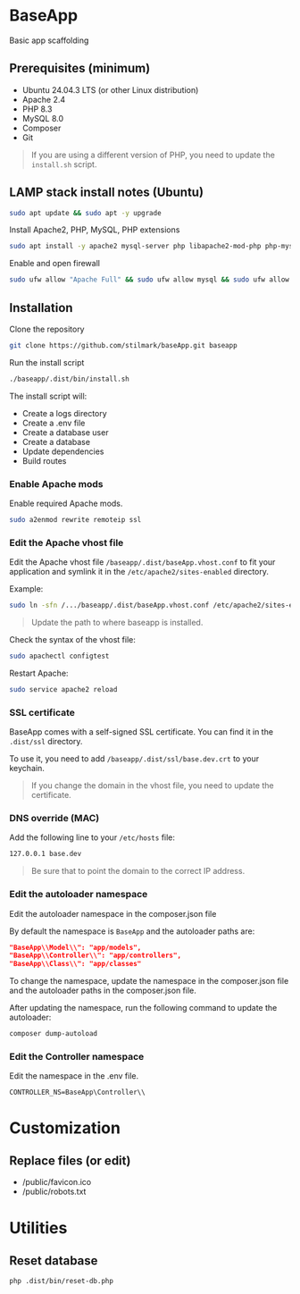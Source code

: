 # BaseApp
Basic app scaffolding

## Prerequisites (minimum)

- Ubuntu 24.04.3 LTS (or other Linux distribution)
- Apache 2.4
- PHP 8.3
- MySQL 8.0
- Composer
- Git

> If you are using a different version of PHP, you need to update the `install.sh` script.

## LAMP stack install notes (Ubuntu)

```bash
sudo apt update && sudo apt -y upgrade
```

Install Apache2, PHP, MySQL, PHP extensions
```bash
sudo apt install -y apache2 mysql-server php libapache2-mod-php php-mysql php-cli php-curl php-gd php-mbstring php-xml php-zip
```

Enable and open firewall
```bash
sudo ufw allow "Apache Full" && sudo ufw allow mysql && sudo ufw allow OpenSSH
```

## Installation

Clone the repository
```bash
git clone https://github.com/stilmark/baseApp.git baseapp
```

Run the install script
```bash
./baseapp/.dist/bin/install.sh
```

The install script will:
- Create a logs directory
- Create a .env file
- Create a database user
- Create a database
- Update dependencies
- Build routes

### Enable Apache mods

Enable required Apache mods.

```bash
sudo a2enmod rewrite remoteip ssl
```

### Edit the Apache vhost file 

Edit the Apache vhost file `/baseapp/.dist/baseApp.vhost.conf` to fit your application and symlink it in the `/etc/apache2/sites-enabled` directory.

Example:
```bash
sudo ln -sfn /.../baseapp/.dist/baseApp.vhost.conf /etc/apache2/sites-enabled/baseApp.vhost.conf
```

> Update the path to where baseapp is installed.

Check the syntax of the vhost file:
```bash
sudo apachectl configtest
```

Restart Apache:
```bash
sudo service apache2 reload
```

### SSL certificate

BaseApp comes with a self-signed SSL certificate. You can find it in the `.dist/ssl` directory.

To use it, you need to add `/baseapp/.dist/ssl/base.dev.crt` to your keychain.

> If you change the domain in the vhost file, you need to update the certificate.

### DNS override (MAC)

Add the following line to your `/etc/hosts` file:
```bash
127.0.0.1 base.dev
```

> Be sure that to point the domain to the correct IP address.

### Edit the autoloader namespace
Edit the autoloader namespace in the composer.json file

By default the namespace is `BaseApp` and the autoloader paths are:

```json
"BaseApp\\Model\\": "app/models",
"BaseApp\\Controller\\": "app/controllers",
"BaseApp\\Class\\": "app/classes"
```

To change the namespace, update the namespace in the composer.json file and the autoloader paths in the composer.json file.

After updating the namespace, run the following command to update the autoloader:
```bash
composer dump-autoload
```

### Edit the Controller namespace

Edit the namespace in the .env file.

```env
CONTROLLER_NS=BaseApp\Controller\\
```

# Customization

## Replace files (or edit)

- /public/favicon.ico
- /public/robots.txt

# Utilities

## Reset database

```bash
php .dist/bin/reset-db.php
```
